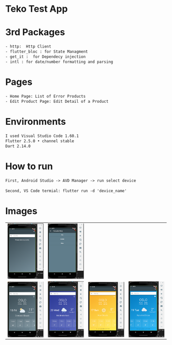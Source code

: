 # Teko Test App


# 3rd Packages
    - http:  Http Client
    - flutter_bloc : for State Managment 
    - get_it :  for Dependecy injection
    - intl : for date/number formatting and parsing

# Pages
    - Home Page: List of Error Products
    - Edit Product Page: Edit Detail of a Product 

# Environments
    I used Visual Studio Code 1.60.1
    Flutter 2.5.0 • channel stable 
    Dart 2.14.0

# How to run

    First, Android Studio -> AVD Manager -> run select device

    Second, VS Code termial: flutter run -d 'device_name'
   
# Images

<div style="text-align: center">
    <table>
        <tr>
            <td style="text-align: center">
                    <img src="assets/entry.png" width="300"/>
            </td>            
            <td style="text-align: center">
                    <img src="assets/favouriteCities.png" width="300"/>
            </td>                     
        </tr>
        <tr>
            <td style="text-align: center">
                    <img src="assets/weatherOfCity.png" width="300"/>
            </td> 
             <td style="text-align: center">
                    <img src="assets/weatherOfCity2.png" width="300"/>
            </td>      
             <td style="text-align: center">
                    <img src="assets/weatherOfCity3.png" width="300"/>
            </td>      
             <td style="text-align: center">
                    <img src="assets/weatherOfCity4.png" width="300"/>
            </td>                                     
        </tr>
    </table>
</div>


